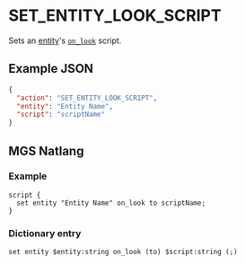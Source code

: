 # SET_ENTITY_LOOK_SCRIPT

Sets an [entity](../entities)'s [`on_look`](../script_slots#on-look) script.

## Example JSON

```json
{
  "action": "SET_ENTITY_LOOK_SCRIPT",
  "entity": "Entity Name",
  "script": "scriptName"
}
```

## MGS Natlang

### Example

```mgs
script {
  set entity "Entity Name" on_look to scriptName;
}
```

### Dictionary entry

```
set entity $entity:string on_look (to) $script:string (;)
```
